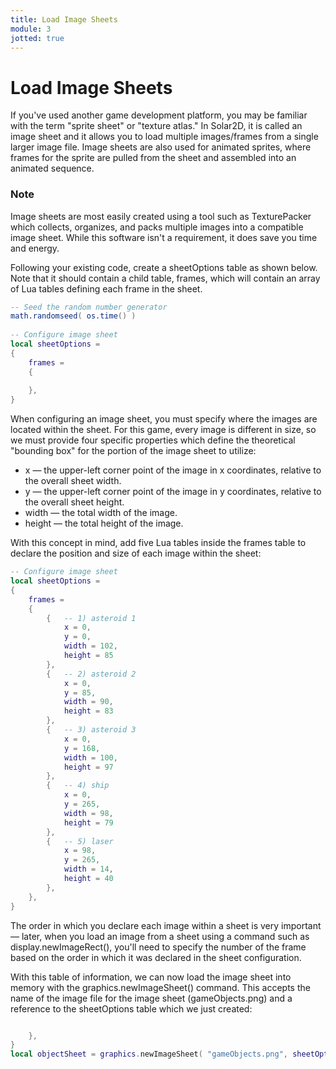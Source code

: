 ```yaml
---
title: Load Image Sheets
module: 3
jotted: true
---
```


# Load Image Sheets

If you've used another game development platform, you may be familiar with the term "sprite sheet" or "texture atlas." In Solar2D, it is called an image sheet and it allows you to load multiple images/frames from a single larger image file. Image sheets are also used for animated sprites, where frames for the sprite are pulled from the sheet and assembled into an animated sequence.

### Note
Image sheets are most easily created using a tool such as TexturePacker which collects, organizes, and packs multiple images into a compatible image sheet. While this software isn't a requirement, it does save you time and energy.

Following your existing code, create a sheetOptions table as shown below. Note that it should contain a child table, frames, which will contain an array of Lua tables defining each frame in the sheet.

```lua
-- Seed the random number generator
math.randomseed( os.time() )
 
-- Configure image sheet
local sheetOptions =
{
    frames =
    {
 
    },
}
```

When configuring an image sheet, you must specify where the images are located within the sheet. For this game, every image is different in size, so we must provide four specific properties which define the theoretical "bounding box" for the portion of the image sheet to utilize:

* x — the upper-left corner point of the image in x coordinates, relative to the overall sheet width.
* y — the upper-left corner point of the image in y coordinates, relative to the overall sheet height.
* width — the total width of the image.
* height — the total height of the image.

With this concept in mind, add five Lua tables inside the frames table to declare the position and size of each image within the sheet:

```lua
-- Configure image sheet
local sheetOptions =
{
    frames =
    {
        {   -- 1) asteroid 1
            x = 0,
            y = 0,
            width = 102,
            height = 85
        },
        {   -- 2) asteroid 2
            x = 0,
            y = 85,
            width = 90,
            height = 83
        },
        {   -- 3) asteroid 3
            x = 0,
            y = 168,
            width = 100,
            height = 97
        },
        {   -- 4) ship
            x = 0,
            y = 265,
            width = 98,
            height = 79
        },
        {   -- 5) laser
            x = 98,
            y = 265,
            width = 14,
            height = 40
        },
    },
}
```

The order in which you declare each image within a sheet is very important — later, when you load an image from a sheet using a command such as display.newImageRect(), you'll need to specify the number of the frame based on the order in which it was declared in the sheet configuration.

With this table of information, we can now load the image sheet into memory with the graphics.newImageSheet() command. This accepts the name of the image file for the image sheet (gameObjects.png) and a reference to the sheetOptions table which we just created:

```lua

    },
}
local objectSheet = graphics.newImageSheet( "gameObjects.png", sheetOptions )
```